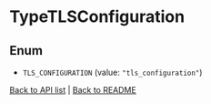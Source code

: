 # TypeTLSConfiguration

## Enum


* `TLS_CONFIGURATION` (value: `"tls_configuration"`)


[Back to API list](../README.md#documentation-for-api-endpoints) | [Back to README](../README.md)
